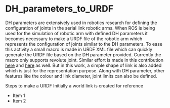 # DH_parameters_to_URDF
DH parameters are extensively used in robotics research for defining the configuration of joints in the serial link robotic arms. When ROS is being used for the simulation of robotic arm with defined DH parameters it becomes necessary to make a URDF file of the robotic arm which represents the configuration of joints similar to the DH parameters. To ease this activity a small macro is made in URDF XML file which can quickly generate the URDF file based on the DH parameter provided. Currently the macro only supports revolute joint. Similar effort is made in this contribution [here](https://github.com/AdoHaha/DH2URDF) and [here](https://adohaha.github.io/DH2URDF/) as well.
But in this work, a simple shape of link is also added which is just for the representation purpose. Along with DH parameter, other features like the colour and link diameter, joint limits can also be defined.

Steps to make a URDF
Initially a world link is created for reference

* Item 1
* Item 2
